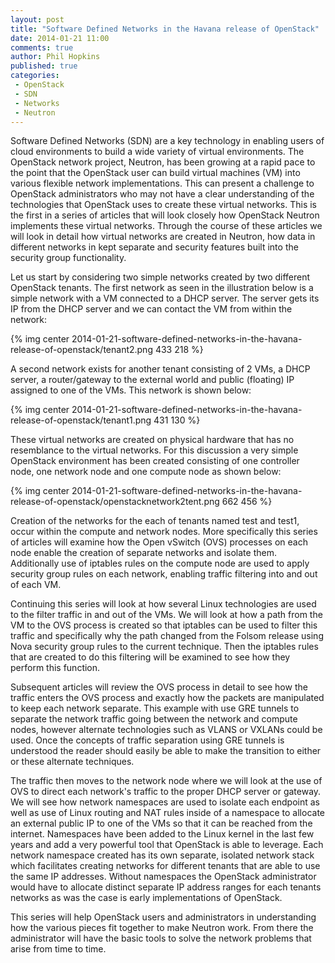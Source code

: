 ```yaml
---
layout: post
title: "Software Defined Networks in the Havana release of OpenStack"
date: 2014-01-21 11:00
comments: true
author: Phil Hopkins
published: true
categories:
 - OpenStack
 - SDN
 - Networks
 - Neutron
---
```



 Software Defined Networks (SDN) are a key technology in enabling users of
 cloud environments to build a wide variety of virtual environments. The
 OpenStack network project, Neutron, has been growing at a rapid pace to the
 point that the OpenStack user can build virtual machines (VM) into various
 flexible network implementations. This can present a challenge to OpenStack
 administrators who may not have a clear understanding of the technologies
 that OpenStack uses to create these virtual networks. This is the first in a
 series of articles that will look closely how OpenStack Neutron implements
 these virtual networks. Through the course of these articles we will look in
 detail how virtual networks are created in Neutron, how data in different
 networks in kept separate and security features built into the security
 group functionality.

 <!-- more -->

Let us start by considering two simple networks created by two different
OpenStack tenants. The first network as seen in the illustration below is a
simple network with a VM connected to a DHCP server. The server gets its IP
from the DHCP server and we can contact the VM from within the network:


{% img center 2014-01-21-software-defined-networks-in-the-havana-release-of-openstack/tenant2.png 433 218 %}

A second network exists for another tenant consisting of 2 VMs, a DHCP
server, a router/gateway to the external world and public (floating) IP
assigned to one of the VMs. This network is shown below:

{% img center 2014-01-21-software-defined-networks-in-the-havana-release-of-openstack/tenant1.png 431 130 %}

These virtual networks are created on physical hardware that has no
resemblance to the virtual networks. For this discussion a very simple
OpenStack environment has been created consisting of one controller node,
one network node and one compute node as shown below:

{% img center 2014-01-21-software-defined-networks-in-the-havana-release-of-openstack/openstacknetwork2tent.png 662 456 %}

Creation of the networks for the each of tenants named test and test1,
occur within the compute and network nodes. More specifically this series
of articles will examine how the Open vSwitch (OVS) processes on each node
enable the creation of separate networks and isolate them. Additionally use
of iptables rules on the compute node are used to apply security group rules
on each network, enabling traffic filtering into and out of each VM.

Continuing this series will look at how several Linux technologies are used
to the filter traffic in and out of the VMs.  We will look at how a path
from the VM to the OVS process is created so that iptables can be used to
filter this traffic and specifically why the path changed from the Folsom
release using Nova security group rules to the current technique. Then the
iptables rules that are created to do this filtering will be examined to see
how they perform this function.

Subsequent articles will review the OVS process in detail to see how the
traffic enters the OVS process and exactly how the packets are manipulated
to keep each network separate. This example with use GRE tunnels to separate
the network traffic going between the network and compute nodes, however
alternate technologies such as VLANS or VXLANs could be used. Once the
concepts of traffic separation using GRE tunnels is understood the reader
should easily be able to make the transition to either or these alternate
techniques.

The traffic then moves to the network node where we will look at the use of
OVS to direct each network's traffic to the proper DHCP server or gateway.
We will see how network namespaces are used to isolate each endpoint as well
as use of Linux routing and NAT rules inside of a namespace to allocate an
external public IP to one of the VMs so that it can be reached from the
internet. Namespaces have been added to the Linux kernel in the last few
years and add a very powerful tool that OpenStack is able to leverage. Each
network namespace created has its own separate, isolated network stack which
facilitates creating networks for different tenants that are able to use the
same IP addresses. Without namespaces the OpenStack administrator would have
to allocate distinct separate IP address ranges for each tenants networks as
was the case is early implementations of OpenStack.

This series will help OpenStack users and administrators in understanding
how the various pieces fit together to make Neutron work. From there the
administrator will have the basic tools to solve the network problems that
arise from time to time.

